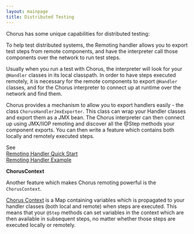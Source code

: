 ```yaml
---
layout: mainpage
title: Distributed Testing
---
```


Chorus has some unique capabilities for distributed testing:

To help test distributed systems, the Remoting handler allows you to export test steps from remote components, and have the interpreter call those components over the network to run test steps.

Usually when you run a test with Chorus, the interpreter will look for your `@Handler` classes in its local classpath. In order to have steps executed remotely, it is necessary for the remote components to export `@Handler` classes, and for the Chorus interpreter to connect up at runtime over the network and find them.

Chorus provides a mechanism to allow you to export handlers easily - the class `ChorusHandlerJmxExporter`. This class can wrap your Handler classes and export them as a JMX bean. The Chorus interpreter can then connect up using JMX/IIOP remoting and discover all the @Step methods your component exports. You can then write a feature which contains both locally and remotely executed steps. 

See  
[Remoting Handler Quick Start](/pages/BuiltInHandlers/Remoting/RemotingHandlerQuickStart)  
[Remoting Handler Example](/pages/BuiltInHandlers/Remoting/RemotingHandlerExample)

**ChorusContext**

Another feature which makes Chorus remoting powerful is the `ChorusContext`. 

[Chorus Context](/pages/BuiltInHandlers/ChorusContext/ChorusContext) is a Map containing variables which is propagated to your handler classes (both local and remote) when steps are executed. This means that your `@Step` methods can set variables in the context which are then available in subsequent steps, no matter whether those steps are executed locally or remotely.

